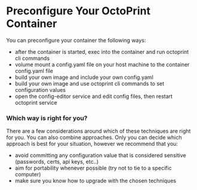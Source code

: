 # Preconfigure Your OctoPrint Container

You can preconfigure your container the following ways:

- after the container is started, exec into the container and run octoprint cli commands
- volume mount a config.yaml file on your host machine to the container config.yaml file
- build your own image and include your own config.yaml
- build your own image and use octoprint cli commands to set configuration values
- open the config-editor service and edit config files, then restart octoprint service

### Which way is right for you?

There are a few considerations around which of these techniques are right for you. You can also combine
approaches. Only you can decide which approach is best for your situation, however we recommend that you:

- avoid committing any configuration value that is considered sensitive (passwords, certs, api keys, etc..)
- aim for portability whenever possible (try not to tie to a specific computer)
- make sure you know how to upgrade with the chosen techniques
